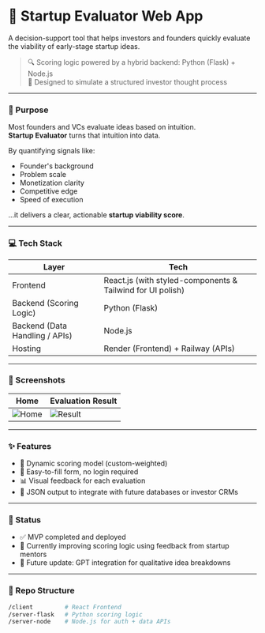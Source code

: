 # 🚀 Startup Evaluator Web App

A decision-support tool that helps investors and founders quickly evaluate the viability of early-stage startup ideas.

> 🔍 Scoring logic powered by a hybrid backend: Python (Flask) + Node.js  
> 🧠 Designed to simulate a structured investor thought process

---

### 🧭 Purpose

Most founders and VCs evaluate ideas based on intuition.  
**Startup Evaluator** turns that intuition into data.

By quantifying signals like:
- Founder's background
- Problem scale
- Monetization clarity
- Competitive edge
- Speed of execution

…it delivers a clear, actionable **startup viability score**.

---

### 💻 Tech Stack

| Layer | Tech |
|-------|------|
| Frontend | React.js (with styled-components & Tailwind for UI polish) |
| Backend (Scoring Logic) | Python (Flask) |
| Backend (Data Handling / APIs) | Node.js |
| Hosting | Render (Frontend) + Railway (APIs) |

---

### 📸 Screenshots

| Home | Evaluation Result |
|------|-------------------|
| ![Home](./assets/home.png) | ![Result](./assets/result.png) |

---

### ✨ Features

- 🌟 Dynamic scoring model (custom-weighted)
- 📝 Easy-to-fill form, no login required
- 📊 Visual feedback for each evaluation
- 📁 JSON output to integrate with future databases or investor CRMs

---

### 🚧 Status

- ✅ MVP completed and deployed  
- 🔄 Currently improving scoring logic using feedback from startup mentors  
- 🧠 Future update: GPT integration for qualitative idea breakdowns

---

### 📂 Repo Structure

```bash
/client         # React Frontend
/server-flask   # Python scoring logic
/server-node    # Node.js for auth + data APIs
